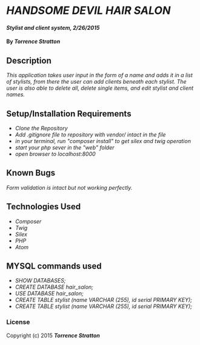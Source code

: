 # _HANDSOME DEVIL HAIR SALON_

#### _Stylist and client system, 2/26/2015_

#### By _**Torrence Stratton**_

## Description

_This application takes user input in the form of a name and adds it in a list of stylists, from there the user can add clients beneath each stylist. The user is also able to delete all, delete single items, and edit stylist and client names._

## Setup/Installation Requirements

* _Clone the Repository_
* _Add .gitignore file to repository with vendor/ intact in the file_
* _in your terminal, run  "composer install" to get silex and twig operation_
* _start your php sever in the "web" folder_
* _open browser to localhost:8000_

## Known Bugs

_Form validation is intact but not working perfectly._

## Technologies Used

* _Composer_
* _Twig_
* _Silex_
* _PHP_
* _Atom_

## MYSQL commands used

* _SHOW DATABASES;_
* _CREATE DATABASE hair_salon;_
* _USE DATABASE hair_salon;_
* _CREATE TABLE stylist (name VARCHAR (255), id serial PRIMARY KEY);_
* _CREATE TABLE stylist (name VARCHAR (255), id serial PRIMARY KEY);_


### License

Copyright (c) 2015 **_Torrence Stratton_**
